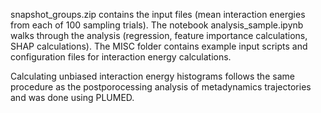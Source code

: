 
snapshot_groups.zip contains the input files (mean interaction energies from each of 100 sampling trials). The notebook analysis_sample.ipynb walks through the analysis (regression, feature importance calculations, SHAP calculations). The MISC folder contains example input scripts and configuration files for interaction energy calculations.

Calculating unbiased interaction energy histograms follows the same procedure as the postporocessing analysis of metadynamics trajectories and was done using PLUMED.
